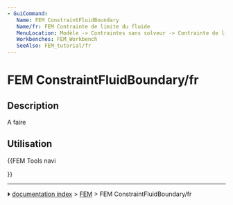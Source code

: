 ```yaml
---
- GuiCommand:
   Name: FEM ConstraintFluidBoundary
   Name/fr: FEM Contrainte de limite du fluide
   MenuLocation: Modèle -> Contraintes sans solveur -> Contrainte de limite du fluide
   Workbenches: FEM_Workbench
   SeeAlso: FEM_tutorial/fr
---
```


# FEM ConstraintFluidBoundary/fr

## Description

A faire

## Utilisation





{{FEM Tools navi

}}



---
⏵ [documentation index](../README.md) > [FEM](Category_FEM.md) > FEM ConstraintFluidBoundary/fr
